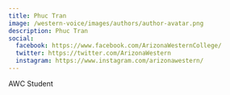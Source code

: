 ```yaml
---
title: Phuc Tran
image: /western-voice/images/authors/author-avatar.png
description: Phuc Tran
social:
  facebook: https://www.facebook.com/ArizonaWesternCollege/
  twitter: https://twitter.com/ArizonaWestern
  instagram: https://www.instagram.com/arizonawestern/
---
```


AWC Student